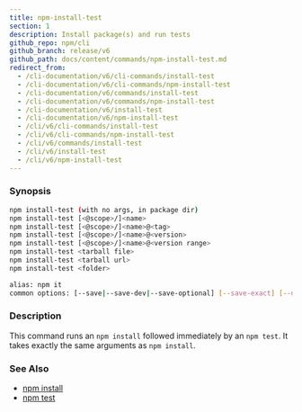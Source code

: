 ```yaml
---
title: npm-install-test
section: 1
description: Install package(s) and run tests
github_repo: npm/cli
github_branch: release/v6
github_path: docs/content/commands/npm-install-test.md
redirect_from:
  - /cli-documentation/v6/cli-commands/install-test
  - /cli-documentation/v6/cli-commands/npm-install-test
  - /cli-documentation/v6/commands/install-test
  - /cli-documentation/v6/commands/npm-install-test
  - /cli-documentation/v6/install-test
  - /cli-documentation/v6/npm-install-test
  - /cli/v6/cli-commands/install-test
  - /cli/v6/cli-commands/npm-install-test
  - /cli/v6/commands/install-test
  - /cli/v6/install-test
  - /cli/v6/npm-install-test
---
```


### Synopsis

```bash
npm install-test (with no args, in package dir)
npm install-test [<@scope>/]<name>
npm install-test [<@scope>/]<name>@<tag>
npm install-test [<@scope>/]<name>@<version>
npm install-test [<@scope>/]<name>@<version range>
npm install-test <tarball file>
npm install-test <tarball url>
npm install-test <folder>

alias: npm it
common options: [--save|--save-dev|--save-optional] [--save-exact] [--dry-run]
```

### Description

This command runs an `npm install` followed immediately by an `npm test`. It
takes exactly the same arguments as `npm install`.

### See Also

* [npm install](/cli/v6/commands/npm-install)
* [npm test](/cli/v6/commands/npm-test)
